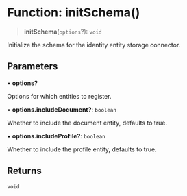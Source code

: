 # Function: initSchema()

> **initSchema**(`options`?): `void`

Initialize the schema for the identity entity storage connector.

## Parameters

• **options?**

Options for which entities to register.

• **options.includeDocument?**: `boolean`

Whether to include the document entity, defaults to true.

• **options.includeProfile?**: `boolean`

Whether to include the profile entity, defaults to true.

## Returns

`void`
